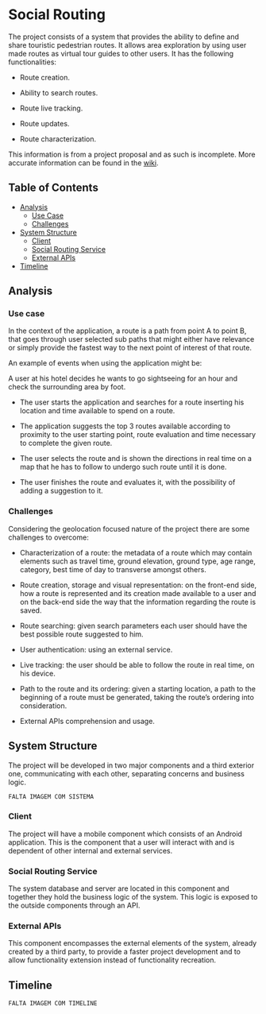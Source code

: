 # Social Routing
The project consists of a system that provides the ability to define and share touristic pedestrian routes. It allows area exploration by using user made routes as virtual tour guides to other users. It has the following functionalities:

* Route creation.

* Ability to search routes.

* Route live tracking.

* Route updates.

* Route characterization.


This information is from a project proposal and as such is incomplete. More accurate information can be found in the [wiki](https://github.com/baltasarb/social-routing/wiki).

## Table of Contents
* [Analysis](#analysis)
    * [Use Case](#use-case)
    * [Challenges](#challenges)
* [System Structure](#system-structure)
    * [Client](#client)
    * [Social Routing Service](#social-routing-service)
    * [External APIs](#external-apis)
* [Timeline](#timeline)

## Analysis

### Use case

In the context of the application, a route is a path from point A to point B, that goes through user selected sub paths that might either have relevance or simply provide the fastest way to the next point of interest of that route.

An example of events when using the application might be:

A user at his hotel decides he wants to go sightseeing for an hour and check the surrounding area by foot.

* The user starts the application and searches for a route inserting his location and time available to spend on a route.

* The application suggests the top 3 routes available according to proximity to the user starting point, route evaluation and time necessary to complete the given route.

* The user selects the route and is shown the directions in real time on a map that he has to follow to undergo such route until it is done.

* The user finishes the route and evaluates it, with the possibility of adding a suggestion to it.

### Challenges

Considering the geolocation focused nature of the project there are some challenges to overcome:

* Characterization of a route: the metadata of a route which may contain elements such as travel time, ground elevation, ground type, age range, category, best time of day to transverse amongst others.

* Route creation, storage and visual representation: on the front-end side, how a route is represented and its creation made available to a user and on the back-end side the way that the information regarding the route is saved.

* Route searching: given search parameters each user should have the best possible route suggested to him.

* User authentication: using an external service.

* Live tracking: the user should be able to follow the route in real time, on his device.

* Path to the route and its ordering: given a starting location, a path to the beginning of a route must be generated, taking the route’s ordering into consideration.

* External APIs comprehension and usage.

## System Structure
The project will be developed in two major components and a third exterior one, communicating with each other, separating concerns and business logic.

``FALTA IMAGEM COM SISTEMA``

### Client
The project will have a mobile component which consists of an Android application. This is the component that a user will interact with and is dependent of other internal and external services.

### Social Routing Service

The system database and server are located in this component and together they hold the business logic of the system. This logic is exposed to the outside components through an API.

### External APIs
This component encompasses the external elements of the system, already created by a third party, to provide a faster project development and to allow functionality extension instead of functionality recreation.

## Timeline
`FALTA IMAGEM COM TIMELINE`